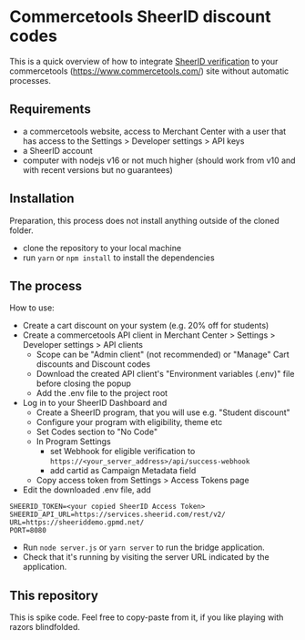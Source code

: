 # Commercetools SheerID discount codes

This is a quick overview of how to integrate [SheerID verification](https://www.sheerid.com/) to your commercetools (https://www.commercetools.com/) site without automatic processes.

## Requirements
- a commercetools website, access to Merchant Center with a user that has access to the Settings > Developer settings > API keys
- a SheerID account
- computer with nodejs v16 or not much higher (should work from v10 and with recent versions but no guarantees)

## Installation 

Preparation, this process does not install anything outside of the cloned folder.

- clone the repository to your local machine
- run `yarn` or `npm install` to install the dependencies

## The process

How to use:
- Create a cart discount on your system (e.g. 20% off for students)
- Create a commercetools API client in Merchant Center > Settings > Developer settings > API clients
    - Scope can be "Admin client" (not recommended) or "Manage" Cart discounts and Discount codes
    - Download the created API client's "Environment variables (.env)" file before closing the popup
    - Add the .env file to the project root
- Log in to your SheerID Dashboard and
    - Create a SheerID program, that you will use e.g. "Student discount"
    - Configure your program with eligibility, theme etc
    - Set Codes section to "No Code"
    - In Program Settings 
        - set Webhook for eligible verification to `https://<your_server_address>/api/success-webhook`
        - add cartid as Campaign Metadata field
    - Copy access token from Settings > Access Tokens page
- Edit the downloaded .env file, add 
```
SHEERID_TOKEN=<your copied SheerID Access Token>
SHEERID_API_URL=https://services.sheerid.com/rest/v2/
URL=https://sheeriddemo.gpmd.net/
PORT=8080
```
- Run `node server.js` or `yarn server` to run the bridge application.
- Check that it's running by visiting the server URL indicated by the application.

## This repository

This is spike code. Feel free to copy-paste from it, if you like playing with razors blindfolded.
